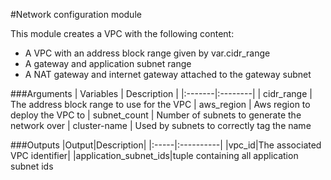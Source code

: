 #Network configuration module

This module creates a VPC with the following content:
* A VPC with an address block range given by var.cidr_range
* A gateway and application subnet range
* A NAT gateway and internet gateway attached to the gateway subnet


###Arguments
| Variables | Description |
|:-------|:--------|
| cidr_range | The address block range to use for the VPC
| aws_region | Aws region to deploy the VPC to
| subnet_count | Number of subnets to generate the network over
| cluster-name | Used by subnets to correctly tag the name

###Outputs
|Output|Description|
|:-----|:----------|
|vpc_id|The associated VPC identifier|
|application_subnet_ids|tuple containing all application subnet ids
